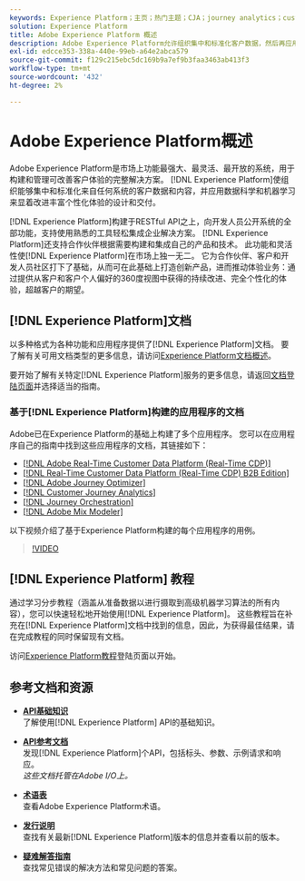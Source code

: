 ```yaml
---
keywords: Experience Platform；主页；热门主题；CJA；journey analytics；customer journey analytics；campaign orchestration；orchestration；customer journey；journey；journey orchestration；功能；区域
solution: Experience Platform
title: Adobe Experience Platform 概述
description: Adobe Experience Platform允许组织集中和标准化客户数据，然后再应用数据科学和机器学习来显着改进丰富个性化体验的设计和交付。
exl-id: edcce353-338a-440e-99eb-a64e2abca579
source-git-commit: f129c215ebc5dc169b9a7ef9b3faa3463ab413f3
workflow-type: tm+mt
source-wordcount: '432'
ht-degree: 2%

---
```


# Adobe Experience Platform概述

Adobe Experience Platform是市场上功能最强大、最灵活、最开放的系统，用于构建和管理可改善客户体验的完整解决方案。 [!DNL Experience Platform]使组织能够集中和标准化来自任何系统的客户数据和内容，并应用数据科学和机器学习来显着改进丰富个性化体验的设计和交付。

[!DNL Experience Platform]构建于RESTful API之上，向开发人员公开系统的全部功能，支持使用熟悉的工具轻松集成企业解决方案。 [!DNL Experience Platform]还支持合作伙伴根据需要构建和集成自己的产品和技术。 此功能和灵活性使[!DNL Experience Platform]在市场上独一无二。 它为合作伙伴、客户和开发人员社区打下了基础，从而可在此基础上打造创新产品，进而推动体验业务：通过提供从客户和客户个人偏好的360度视图中获得的持续改进、完全个性化的体验，超越客户的期望。

<div id="recs-overview-body-wrapper-1">
    <div id="recs-overview-body-1"></div>
    <div id="recs-overview-body-2"></div>
    <div id="recs-overview-body-3"></div>
</div>
<div id="recs-overview-body-4"></div>
<div id="recs-overview-body-5"></div>
<div id="recs-overview-body-6"></div>

## [!DNL Experience Platform]文档

以多种格式为各种功能和应用程序提供了[!DNL Experience Platform]文档。 要了解有关可用文档类型的更多信息，请访问[Experience Platform文档概述](documentation/overview.md)。

要开始了解有关特定[!DNL Experience Platform]服务的更多信息，请返回[文档登陆页面](https://experienceleague.adobe.com/docs/experience-platform.html)并选择适当的指南。

### 基于[!DNL Experience Platform]构建的应用程序的文档

Adobe已在Experience Platform的基础上构建了多个应用程序。 您可以在应用程序自己的指南中找到这些应用程序的文档，其链接如下：

* [[!DNL Adobe Real-Time Customer Data Platform (Real-Time CDP)]](../rtcdp/overview.md)
* [[!DNL Real-Time Customer Data Platform (Real-Time CDP) B2B Edition]](../rtcdp/b2b-overview.md)
* [[!DNL Adobe Journey Optimizer]](https://experienceleague.adobe.com/docs/journey-optimizer.html?lang=zh-Hans)
* [[!DNL Customer Journey Analytics]](https://experienceleague.adobe.com/docs/customer-journey-analytics.html?lang=zh-Hans)
* [[!DNL Journey Orchestration]](https://experienceleague.adobe.com/docs/journey-orchestration.html)
* [[!DNL Adobe Mix Modeler]](https://experienceleague.adobe.com/docs/mix-modeler/using/overview.html?lang=en)

以下视频介绍了基于Experience Platform构建的每个应用程序的用例。

>[!VIDEO](https://video.tv.adobe.com/v/32554/?learn=on)

## [!DNL Experience Platform] 教程

通过学习分步教程（涵盖从准备数据以进行摄取到高级机器学习算法的所有内容），您可以快速轻松地开始使用[!DNL Experience Platform]。 这些教程旨在补充在[!DNL Experience Platform]文档中找到的信息，因此，为获得最佳结果，请在完成教程的同时保留现有文档。

访问[Experience Platform教程](https://www.adobe.com/go/platform-tutorials-home-en)登陆页面以开始。

## 参考文档和资源

* [**API基础知识**](api-fundamentals.md)\
  了解使用[!DNL Experience Platform] API的基础知识。

* [**API参考文档**](https://www.adobe.com/go/platform-api-reference-en)\
  发现[!DNL Experience Platform]个API，包括标头、参数、示例请求和响应。<br/>*这些文档托管在Adobe I/O上。*

* [**术语表**](glossary.md)\
  查看Adobe Experience Platform术语。

* [**发行说明**](https://experienceleague.adobe.com/zh-hans/docs/experience-platform/release-notes/latest)\
  查找有关最新[!DNL Experience Platform]版本的信息并查看以前的版本。

* [**疑难解答指南**](troubleshooting.md)\
  查找常见错误的解决方法和常见问题的答案。
